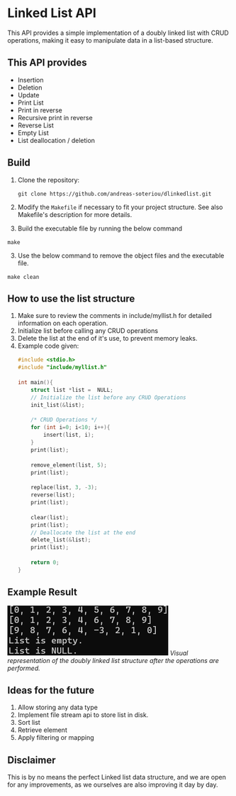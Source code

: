 # Linked List API
This API provides a simple implementation of a doubly linked list with CRUD operations, making it easy to manipulate data in a list-based structure.

## This API provides
* Insertion
* Deletion
* Update
* Print List 
* Print in reverse
* Recursive print in reverse
* Reverse List
* Empty List 
* List deallocation / deletion

## Build
1. Clone the repository:
    ```
    git clone https://github.com/andreas-soteriou/dlinkedlist.git 
    ```
2. Modify the `Makefile` if necessary to fit your project structure. See also Makefile's description for more details.

2. Build the executable file by running the below command
```
make
```
3. Use the below command to remove the object files and the executable file.
```
make clean
```

## How to use the list structure 

1. Make sure to review the comments in include/myllist.h for detailed information on each operation.
2. Initialize list before calling any CRUD operations
3. Delete the list at the end of it's use, to prevent memory leaks.
5. Example code given:
    ``` c
    #include <stdio.h>
    #include "include/myllist.h"

    int main(){
        struct list *list =  NULL;
        // Initialize the list before any CRUD Operations
        init_list(&list);
        
        /* CRUD Operations */
        for (int i=0; i<10; i++){
            insert(list, i);
        }
        print(list);

        remove_element(list, 5);
        print(list);
        
        replace(list, 3, -3);
        reverse(list);
        print(list);

        clear(list);
        print(list);
        // Deallocate the list at the end
        delete_list(&list);
        print(list);

        return 0;
    }
    ```
## Example Result
![Doubly Linked List Demo](images/dllist-test.png)
*Visual representation of the doubly linked list structure after the operations are performed.*

## Ideas for the future
1. Allow storing any data type
2. Implement file stream api to store list in disk.
3. Sort list 
4. Retrieve element
5. Apply filtering or mapping 

## Disclaimer
This is by no means the perfect Linked list data structure, and we are open for any improvements, as we ourselves are also improving it day by day.

